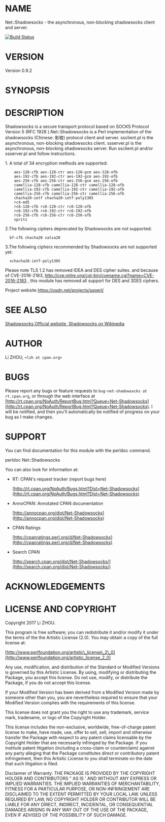 # NAME

Net::Shadowsocks - the asynchronous, non-blocking shadowsocks client and server. 

[![Build Status](https://travis-ci.org/zhou0/shadowsocks-perl.png?branch=master)](https://travis-ci.org/zhou0/shadowsocks-perl)

# VERSION

Version 0.9.2

# SYNOPSIS

# DESCRIPTION

Shadowsocks is a secure transport protocol based on SOCKS Protocol Version 5 (RFC 1928 ).Net::Shadowsocks is a Perl implementation of the shadowsocks (Chinese: 影梭) protocol client and server. ssclient.pl is the asynchronous, non-blocking shadowsocks client. ssserver.pl is the asynchronous, non-blocking shadowsocks server. Run ssclient.pl and/or ssserver.pl and follow instructions.

1\. A total of 34 encryption methods are supported:

        aes-128-cfb aes-128-ctr aes-128-gcm aes-128-ofb
        aes-192-cfb aes-192-ctr aes-192-gcm aes-192-ofb
        aes-256-cfb aes-256-ctr aes-256-gcm aes-256-ofb
        camellia-128-cfb camellia-128-ctr camellia-128-ofb
        camellia-192-cfb camellia-192-ctr camellia-192-ofb
        camellia-256-cfb camellia-256-ctr camellia-256-ofb
        chacha20-ietf chacha20-ietf-poly1305
        rc4-md5
        rc6-128-cfb rc6-128-ctr rc6-128-ofb
        rc6-192-cfb rc6-192-ctr rc6-192-ofb
        rc6-256-cfb rc6-256-ctr rc6-256-ofb
        spritz

2.The following ciphers deprecated by Shadowsocks are not supported: 

      bf-cfb chacha20 salsa20 

3.The following ciphers recommended by Shadowsocks are not supported yet: 

      xchacha20-ietf-poly1305 

Please note TLS 1.2 has removed IDEA and DES cipher suites. and because of 
CVE-2016-2183,  http://cve.mitre.org/cgi-bin/cvename.cgi?name=CVE-2016-2183
, this module has removed all support for DES and 3DES ciphers. 

Project website https://osdn.net/projects/ssperl/

# SEE ALSO

[Shadowsocks Official website ](https://shadowsocks.org/en/index.html),[Shadowsocks on Wikipedia ](https://en.wikipedia.org/wiki/Shadowsocks)

# AUTHOR

Li ZHOU, `<lzh at cpan.org>`

# BUGS

Please report any bugs or feature requests to `bug-net-shadowsocks at rt.cpan.org`, or through
the web interface at [http://rt.cpan.org/NoAuth/ReportBug.html?Queue=Net-Shadowsocks](http://rt.cpan.org/NoAuth/ReportBug.html?Queue=Net-Shadowsocks).  I will be notified, and then you'll
automatically be notified of progress on your bug as I make changes.

# SUPPORT

You can find documentation for this module with the perldoc command.

perldoc Net::Shadowsocks

You can also look for information at:

- RT: CPAN's request tracker (report bugs here)

    [http://rt.cpan.org/NoAuth/Bugs.html?Dist=Net-Shadowsocks](http://rt.cpan.org/NoAuth/Bugs.html?Dist=Net-Shadowsocks)

- AnnoCPAN: Annotated CPAN documentation

    [http://annocpan.org/dist/Net-Shadowsocks](http://annocpan.org/dist/Net-Shadowsocks)

- CPAN Ratings

    [http://cpanratings.perl.org/d/Net-Shadowsocks](http://cpanratings.perl.org/d/Net-Shadowsocks)

- Search CPAN

    [http://search.cpan.org/dist/Net-Shadowsocks/](http://search.cpan.org/dist/Net-Shadowsocks/)

# ACKNOWLEDGEMENTS

# LICENSE AND COPYRIGHT

Copyright 2017 Li ZHOU.

This program is free software; you can redistribute it and/or modify it
under the terms of the the Artistic License (2.0). You may obtain a
copy of the full license at:

[http://www.perlfoundation.org/artistic\_license\_2\_0](http://www.perlfoundation.org/artistic_license_2_0)

Any use, modification, and distribution of the Standard or Modified
Versions is governed by this Artistic License. By using, modifying or
distributing the Package, you accept this license. Do not use, modify,
or distribute the Package, if you do not accept this license.

If your Modified Version has been derived from a Modified Version made
by someone other than you, you are nevertheless required to ensure that
your Modified Version complies with the requirements of this license.

This license does not grant you the right to use any trademark, service
mark, tradename, or logo of the Copyright Holder.

This license includes the non-exclusive, worldwide, free-of-charge
patent license to make, have made, use, offer to sell, sell, import and
otherwise transfer the Package with respect to any patent claims
licensable by the Copyright Holder that are necessarily infringed by the
Package. If you institute patent litigation (including a cross-claim or
counterclaim) against any party alleging that the Package constitutes
direct or contributory patent infringement, then this Artistic License
to you shall terminate on the date that such litigation is filed.

Disclaimer of Warranty: THE PACKAGE IS PROVIDED BY THE COPYRIGHT HOLDER
AND CONTRIBUTORS " AS IS ' AND WITHOUT ANY EXPRESS OR IMPLIED WARRANTIES.
THE IMPLIED WARRANTIES OF MERCHANTABILITY, FITNESS FOR A PARTICULAR
PURPOSE, OR NON-INFRINGEMENT ARE DISCLAIMED TO THE EXTENT PERMITTED BY
YOUR LOCAL LAW. UNLESS REQUIRED BY LAW, NO COPYRIGHT HOLDER OR
CONTRIBUTOR WILL BE LIABLE FOR ANY DIRECT, INDIRECT, INCIDENTAL, OR
CONSEQUENTIAL DAMAGES ARISING IN ANY WAY OUT OF THE USE OF THE PACKAGE,
EVEN IF ADVISED OF THE POSSIBILITY OF SUCH DAMAGE.
